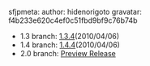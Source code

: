 sfjpmeta:
  author: hidenorigoto
  gravatar: f4b233e620c4ef0c51fbd9bf9c76b74b
  

- 1.3 branch: [1.3.4](http://www.symfony-project.org/installation)(2010/04/06)
- 1.4 branch: [1.4.4](http://www.symfony-project.org/installation)(2010/04/06)
- 2.0 branch: [Preview Release](http://symfony-reloaded.org/code)

